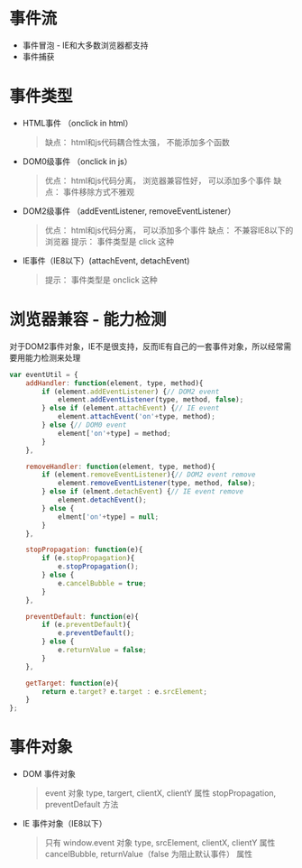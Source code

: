 # 事件流

* 事件冒泡 - IE和大多数浏览器都支持
* 事件捕获 

# 事件类型

* HTML事件 （onclick in html）
	> 缺点： html和js代码耦合性太强， 不能添加多个函数
* DOM0级事件 （onclick in js）
	> 优点： html和js代码分离， 浏览器兼容性好， 可以添加多个事件
	> 缺点： 事件移除方式不雅观
* DOM2级事件 （addEventListener, removeEventListener）
 	> 优点： html和js代码分离， 可以添加多个事件
 	> 缺点： 不兼容IE8以下的浏览器
 	> 提示： 事件类型是 click 这种 
* IE事件（IE8以下）(attachEvent, detachEvent) 
	> 提示： 事件类型是 onclick 这种

# 浏览器兼容 - 能力检测 
对于DOM2事件对象，IE不是很支持，反而IE有自己的一套事件对象，所以经常需要用能力检测来处理
```js
var eventUtil = {
	addHandler: function(element, type, method){
		if (element.addEventListener) {// DOM2 event
			element.addEventListener(type, method, false);
		} else if (element.attachEvent) {// IE event
			element.attachEvent('on'+type, method);
		} else {// DOM0 event
			element['on'+type] = method;
		}
	},

	removeHandler: function(element, type, method){
		if (element.removeEventListener){// DOM2 event remove
			element.removeEventListener(type, method, false);
		} else if (elment.detachEvent) {// IE event remove
			element.detachEvent();
		} else {
			elment['on'+type] = null;
		}
	},

	stopPropagation: function(e){
		if (e.stopPropagation){
			e.stopPropagation();
		} else {
			e.cancelBubble = true;
		}
	},

	preventDefault: function(e){
		if (e.preventDefault){
			e.preventDefault();
		} else {
			e.returnValue = false;
		}
	},

	getTarget: function(e){
		return e.target? e.target : e.srcElement;
	}
};
````

# 事件对象
* DOM 事件对象
 	> event 对象
	> type, targert, clientX, clientY 属性
	> stopPropagation, preventDefault 方法
* IE 事件对象（IE8以下）
	> 只有 window.event 对象
	> type, srcElement, clientX, clientY 属性
	> cancelBubble, returnValue（false 为阻止默认事件） 属性
	
